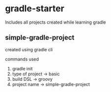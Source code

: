 # gradle-starter
Includes all projects created while learning gradle

## simple-gradle-project
created using gradle cli

commands used
1. gradle init
2. type of project -> basic
3. build DSL -> groovy
4. project name -> simple-gradle-project
